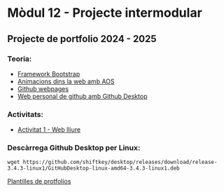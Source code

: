 # Mòdul 12 - Projecte intermodular
## Projecte de portfolio 2024 - 2025

### Teoria:

- [Framework Bootstrap](bootstrap.md)
- [Animacions dins la web amb AOS](aos.md)
- [Github webpages](https://pages.github.com/)
- [Web personal de github amb Github Desktop](github_desktop.md)

### Activitats:

- [Activitat 1 - Web lliure](activitat1.md)

### Descàrrega Github Desktop per Linux:

```
wget https://github.com/shiftkey/desktop/releases/download/release-3.4.3-linux1/GitHubDesktop-linux-amd64-3.4.3-linux1.deb
```

[Plantilles de protfolios](https://bootstrapmade.com/bootstrap-portfolio-templates/)
